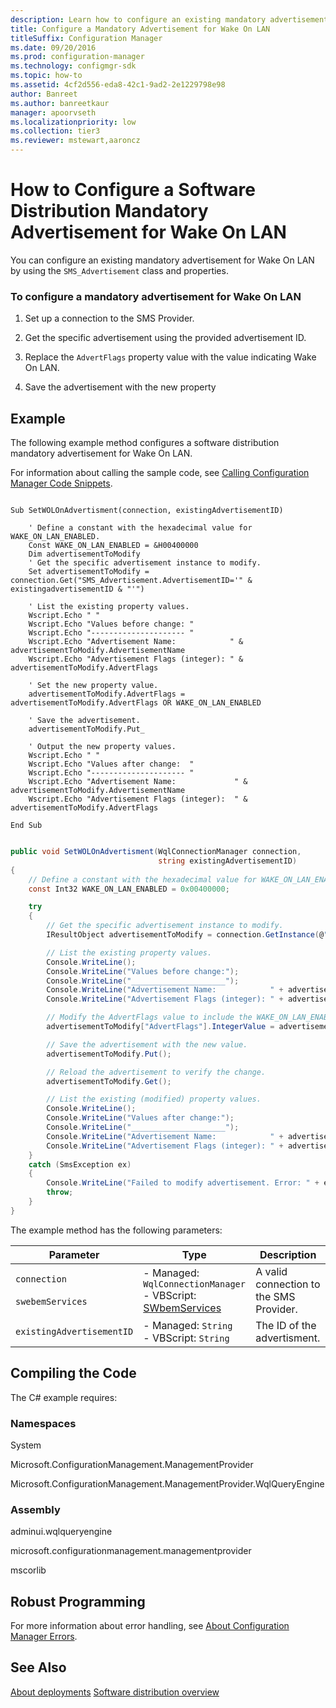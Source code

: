 ```yaml
---
description: Learn how to configure an existing mandatory advertisement for Wake On LAN by using the SMS_Advertisement class and properties.
title: Configure a Mandatory Advertisement for Wake On LAN
titleSuffix: Configuration Manager
ms.date: 09/20/2016
ms.prod: configuration-manager
ms.technology: configmgr-sdk
ms.topic: how-to
ms.assetid: 4cf2d556-eda8-42c1-9ad2-2e1229798e98
author: Banreet
ms.author: banreetkaur
manager: apoorvseth
ms.localizationpriority: low
ms.collection: tier3
ms.reviewer: mstewart,aaroncz 
---
```

# How to Configure a Software Distribution Mandatory Advertisement for Wake On LAN
You can configure an existing mandatory advertisement for Wake On LAN by using the `SMS_Advertisement` class and properties.  

### To configure a mandatory advertisement for Wake On LAN  

1.  Set up a connection to the SMS Provider.  

2.  Get the specific advertisement using the provided advertisement ID.  

3.  Replace the `AdvertFlags` property value with the value indicating Wake On LAN.  

4.  Save the advertisement with the new property  

## Example  
 The following example method configures a software distribution mandatory advertisement for Wake On LAN.  

 For information about calling the sample code, see [Calling Configuration Manager Code Snippets](../../../../develop/core/understand/calling-code-snippets.md).  

```vbs  

Sub SetWOLOnAdvertisment(connection, existingAdvertisementID)  

    ' Define a constant with the hexadecimal value for WAKE_ON_LAN_ENABLED.   
    Const WAKE_ON_LAN_ENABLED = &H00400000  
    Dim advertisementToModify  
    ' Get the specific advertisement instance to modify.   
    Set advertisementToModify = connection.Get("SMS_Advertisement.AdvertisementID='" & existingadvertisementID & "'")  

    ' List the existing property values.  
    Wscript.Echo " "  
    Wscript.Echo "Values before change: "  
    Wscript.Echo "--------------------- "  
    Wscript.Echo "Advertisement Name:            " & advertisementToModify.AdvertisementName  
    Wscript.Echo "Advertisement Flags (integer): " & advertisementToModify.AdvertFlags  

    ' Set the new property value.  
    advertisementToModify.AdvertFlags = advertisementToModify.AdvertFlags OR WAKE_ON_LAN_ENABLED  

    ' Save the advertisement.  
    advertisementToModify.Put_   

    ' Output the new property values.  
    Wscript.Echo " "  
    Wscript.Echo "Values after change:  "  
    Wscript.Echo "--------------------- "  
    Wscript.Echo "Advertisement Name:             " & advertisementToModify.AdvertisementName  
    Wscript.Echo "Advertisement Flags (integer):  " & advertisementToModify.AdvertFlags  

End Sub  

```  

```c#  

public void SetWOLOnAdvertisment(WqlConnectionManager connection,  
                                 string existingAdvertisementID)  
{  
    // Define a constant with the hexadecimal value for WAKE_ON_LAN_ENABLED.   
    const Int32 WAKE_ON_LAN_ENABLED = 0x00400000;  

    try  
    {  
        // Get the specific advertisement instance to modify.   
        IResultObject advertisementToModify = connection.GetInstance(@"SMS_Advertisement.AdvertisementID='" + existingAdvertisementID + "'");  

        // List the existing property values.  
        Console.WriteLine();  
        Console.WriteLine("Values before change:");  
        Console.WriteLine("_____________________");  
        Console.WriteLine("Advertisement Name:            " + advertisementToModify["AdvertisementName"].StringValue);  
        Console.WriteLine("Advertisement Flags (integer): " + advertisementToModify["AdvertFlags"].IntegerValue);  

        // Modify the AdvertFlags value to include the WAKE_ON_LAN_ENABLED value.  
        advertisementToModify["AdvertFlags"].IntegerValue = advertisementToModify["AdvertFlags"].IntegerValue | WAKE_ON_LAN_ENABLED;  

        // Save the advertisement with the new value.  
        advertisementToModify.Put();  

        // Reload the advertisement to verify the change.  
        advertisementToModify.Get();  

        // List the existing (modified) property values.  
        Console.WriteLine();  
        Console.WriteLine("Values after change:");  
        Console.WriteLine("_____________________");  
        Console.WriteLine("Advertisement Name:            " + advertisementToModify["AdvertisementName"].StringValue);  
        Console.WriteLine("Advertisement Flags (integer): " + advertisementToModify["AdvertFlags"].IntegerValue);  
    }  
    catch (SmsException ex)  
    {  
        Console.WriteLine("Failed to modify advertisement. Error: " + ex.Message);  
        throw;  
    }  
}  

```  

 The example method has the following parameters:  

|Parameter|Type|Description|  
|---------------|----------|-----------------|  
|`connection`<br /><br /> `swebemServices`|-   Managed: `WqlConnectionManager`<br />-   VBScript: [SWbemServices](/windows/win32/wmisdk/swbemservices)|A valid connection to the SMS Provider.|  
|`existingAdvertisementID`|-   Managed: `String`<br />-   VBScript: `String`|The ID of the advertisment.|  

## Compiling the Code  
 The C# example requires:  

### Namespaces  
 System  

 Microsoft.ConfigurationManagement.ManagementProvider  

 Microsoft.ConfigurationManagement.ManagementProvider.WqlQueryEngine  

### Assembly  
 adminui.wqlqueryengine  

 microsoft.configurationmanagement.managementprovider  

 mscorlib  

## Robust Programming  
 For more information about error handling, see [About Configuration Manager Errors](../../../../develop/core/understand/about-configuration-manager-errors.md).  

## See Also  
 [About deployments](about-software-distribution-deployments.md)
 [Software distribution overview](software-distribution-overview.md)
